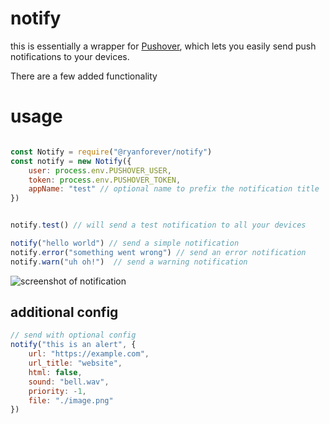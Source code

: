 # notify
this is essentially a wrapper for [Pushover](https://www.npmjs.com/package/pushover-notifications), which lets you easily send push notifications to your devices.

There are a few added functionality


# usage
```javascript

const Notify = require("@ryanforever/notify")
const notify = new Notify({
    user: process.env.PUSHOVER_USER,
    token: process.env.PUSHOVER_TOKEN,
    appName: "test" // optional name to prefix the notification title
})


notify.test() // will send a test notification to all your devices

notify("hello world") // send a simple notification
notify.error("something went wrong") // send an error notification
notify.warn("uh oh!")  // send a warning notification
```


![screenshot of notification]("/images/screenshot.png")

## additional config
```javascript
// send with optional config
notify("this is an alert", {
    url: "https://example.com",
    url_title: "website",
    html: false,
    sound: "bell.wav",
    priority: -1,
    file: "./image.png"
})
```